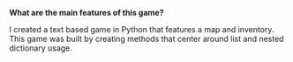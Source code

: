 **What are the main features of this game?**

I created a text based game in Python that features a map and inventory. This game was built by creating methods that center around list and nested dictionary usage.


